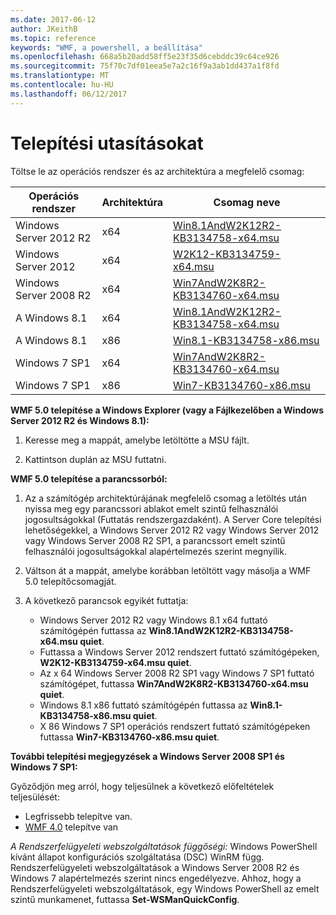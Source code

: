 ```yaml
---
ms.date: 2017-06-12
author: JKeithB
ms.topic: reference
keywords: "WMF, a powershell, a beállítása"
ms.openlocfilehash: 668a5b20add58ff5e23f35d6cebddc39c64ce926
ms.sourcegitcommit: 75f70c7df01eea5e7a2c16f9a3ab1dd437a1f8fd
ms.translationtype: MT
ms.contentlocale: hu-HU
ms.lasthandoff: 06/12/2017
---
```

# <a name="installation-instructions"></a>Telepítési utasításokat

Töltse le az operációs rendszer és az architektúra a megfelelő csomag:

| Operációs rendszer       | Architektúra | Csomag neve              | 
|------------------------|--------------|---------------------------| 
| Windows Server 2012 R2 | x64      | [Win8.1AndW2K12R2-KB3134758-x64.msu](http://go.microsoft.com/fwlink/?LinkId=717507) | 
| Windows Server 2012    | x64      | [W2K12-KB3134759-x64.msu](http://go.microsoft.com/fwlink/?LinkId=717506) | 
| Windows Server 2008 R2 | x64      | [Win7AndW2K8R2-KB3134760-x64.msu](http://go.microsoft.com/fwlink/?LinkId=717504) |
| A Windows 8.1            | x64          | [Win8.1AndW2K12R2-KB3134758-x64.msu](http://go.microsoft.com/fwlink/?LinkId=717507) |
| A Windows 8.1            | x86          | [Win8.1-KB3134758-x86.msu](http://go.microsoft.com/fwlink/?LinkID=717963) |
| Windows 7 SP1          | x64          | [Win7AndW2K8R2-KB3134760-x64.msu](http://go.microsoft.com/fwlink/?LinkId=717504) |
| Windows 7 SP1          | x86          | [Win7-KB3134760-x86.msu](http://go.microsoft.com/fwlink/?LinkID=717962) |


**WMF 5.0 telepítése a Windows Explorer (vagy a Fájlkezelőben a Windows Server 2012 R2 és Windows 8.1):**

1. Keresse meg a mappát, amelybe letöltötte a MSU fájlt.

2. Kattintson duplán az MSU futtatni.

**WMF 5.0 telepítése a parancssorból:** 

1. Az a számítógép architektúrájának megfelelő csomag a letöltés után nyissa meg egy parancssori ablakot emelt szintű felhasználói jogosultságokkal (Futtatás rendszergazdaként). A Server Core telepítési lehetőségekkel, a Windows Server 2012 R2 vagy Windows Server 2012 vagy Windows Server 2008 R2 SP1, a parancssort emelt szintű felhasználói jogosultságokkal alapértelmezés szerint megnyílik.

2. Váltson át a mappát, amelybe korábban letöltött vagy másolja a WMF 5.0 telepítőcsomagját.

3. A következő parancsok egyikét futtatja:
    - Windows Server 2012 R2 vagy Windows 8.1 x64 futtató számítógépén futtassa az **Win8.1AndW2K12R2-KB3134758-x64.msu quiet**.
    - Futtassa a Windows Server 2012 rendszert futtató számítógépeken, **W2K12-KB3134759-x64.msu quiet**.
    - Az x 64 Windows Server 2008 R2 SP1 vagy Windows 7 SP1 futtató számítógépet, futtassa **Win7AndW2K8R2-KB3134760-x64.msu quiet**.
    - Windows 8.1 x86 futtató számítógépén futtassa az **Win8.1-KB3134758-x86.msu quiet**.
    - X 86 Windows 7 SP1 operációs rendszert futtató számítógépeken futtassa **Win7-KB3134760-x86.msu quiet**.

**További telepítési megjegyzések a Windows Server 2008 SP1 és Windows 7 SP1:**

Győződjön meg arról, hogy teljesülnek a következő előfeltételek teljesülését:
- Legfrissebb telepítve van.
- [WMF 4.0](http://www.microsoft.com/en-us/download/details.aspx?id=40855) telepítve van

*A Rendszerfelügyeleti webszolgáltatások függőségi:* Windows PowerShell kívánt állapot konfigurációs szolgáltatása (DSC) WinRM függ. Rendszerfelügyeleti webszolgáltatások a Windows Server 2008 R2 és Windows 7 alapértelmezés szerint nincs engedélyezve. Ahhoz, hogy a Rendszerfelügyeleti webszolgáltatások, egy Windows PowerShell az emelt szintű munkamenet, futtassa **Set-WSManQuickConfig**.


